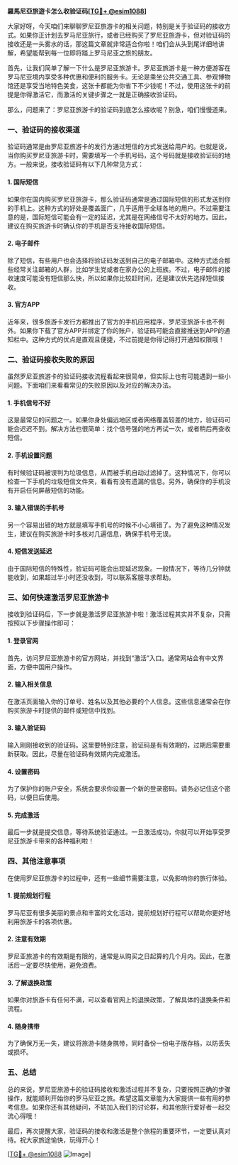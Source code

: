 **羅馬尼亞旅遊卡怎么收验证码[[TG💪+ @esim1088](https://t.me/s/esim1088)]**

大家好呀，今天咱们来聊聊罗尼亚旅游卡的相关问题，特别是关于验证码的接收方式。如果你正计划去罗马尼亚旅行，或者已经购买了罗尼亚旅游卡，但对验证码的接收还是一头雾水的话，那这篇文章就非常适合你啦！咱们会从头到尾详细地讲解，希望能帮到每一位即将踏上罗马尼亚之旅的朋友。

首先，让我们简单了解一下什么是罗尼亚旅游卡。罗尼亚旅游卡是一种方便游客在罗马尼亚境内享受多种优惠和便利的服务卡。无论是乘坐公共交通工具、参观博物馆还是享受当地特色美食，这张卡都能为你省下不少钱呢！不过，使用这张卡的前提是你得激活它，而激活的关键步骤之一就是正确接收验证码。

那么，问题来了：罗尼亚旅游卡的验证码到底怎么接收呢？别急，咱们慢慢道来。

### **一、验证码的接收渠道**

验证码通常是由罗尼亚旅游卡的发行方通过短信的方式发送给用户的。也就是说，当你购买罗尼亚旅游卡时，需要填写一个手机号码，这个号码就是接收验证码的地方。一般来说，接收验证码有以下几种常见方式：

#### **1. 国际短信**
如果你在国内购买罗尼亚旅游卡，那么验证码通常是通过国际短信的形式发送到你的手机上。这种方式的好处是覆盖面广，几乎适用于全球各地的用户。不过需要注意的是，国际短信可能会有一定的延迟，尤其是在网络信号不太好的地方。因此，建议在购买旅游卡时确认你的手机是否支持接收国际短信。

#### **2. 电子邮件**
除了短信，有些用户也会选择将验证码发送到自己的电子邮箱中。这种方式适合那些经常关注邮箱的人群，比如学生党或者在家办公的上班族。不过，电子邮件的接收速度可能没有短信那么快，所以如果你比较赶时间，还是建议优先选择短信接收。

#### **3. 官方APP**
近年来，很多旅游卡发行方都推出了官方的手机应用程序，罗尼亚旅游卡也不例外。如果你下载了官方APP并绑定了你的账户，验证码可能会直接推送到APP的通知栏中。这种方式的优点是直观且便捷，不过前提是你得记得打开通知权限哦！

### **二、验证码接收失败的原因**

虽然罗尼亚旅游卡的验证码接收流程看起来很简单，但实际上也有可能遇到一些小问题。下面咱们来看看常见的失败原因以及对应的解决办法。

#### **1. 手机信号不好**
这是最常见的问题之一。如果你身处偏远地区或者网络覆盖较差的地方，验证码可能会迟迟不到。解决方法也很简单：找个信号强的地方再试一次，或者稍后再查收短信。

#### **2. 手机设置问题**
有时候验证码被误判为垃圾信息，从而被手机自动过滤掉了。这种情况下，你可以检查一下手机的垃圾短信文件夹，看看有没有遗漏的信息。另外，确保你的手机没有开启任何屏蔽短信的功能。

#### **3. 输入错误的手机号**
另一个容易出错的地方就是填写手机号的时候不小心填错了。为了避免这种情况发生，建议在购买旅游卡时多核对几遍信息，确保手机号无误。

#### **4. 短信发送延迟**
由于国际短信的特殊性，验证码可能会出现延迟现象。一般情况下，等待几分钟就能收到，如果超过半小时还没收到，可以联系客服寻求帮助。

### **三、如何快速激活罗尼亚旅游卡**

接收到验证码后，下一步就是激活罗尼亚旅游卡啦！激活过程其实并不复杂，只需按照以下步骤操作即可：

#### **1. 登录官网**
首先，访问罗尼亚旅游卡的官方网站，并找到“激活”入口。通常网站会有中文界面，方便中国用户操作。

#### **2. 输入相关信息**
在激活页面输入你的订单号、姓名以及其他必要的个人信息。这些信息通常会在你购买旅游卡时提供的邮件或短信中找到。

#### **3. 输入验证码**
输入刚刚接收到的验证码。这里要特别注意，验证码是有有效期的，过期后需要重新获取。因此，尽量在验证码有效期内完成激活。

#### **4. 设置密码**
为了保护你的账户安全，系统会要求你设置一个新的登录密码。请务必记住这个密码，以便日后使用。

#### **5. 完成激活**
最后一步就是提交信息，等待系统验证通过。一旦激活成功，你就可以开始享受罗尼亚旅游卡带来的各种福利啦！

### **四、其他注意事项**

在使用罗尼亚旅游卡的过程中，还有一些细节需要注意，以免影响你的旅行体验。

#### **1. 提前规划行程**
罗马尼亚有很多美丽的景点和丰富的文化活动，提前规划好行程可以帮助你更好地利用旅游卡的各项优惠。

#### **2. 注意有效期**
罗尼亚旅游卡的有效期是有限的，通常是从购买之日起算的几个月内。因此，在激活后一定要尽快使用，避免浪费。

#### **3. 了解退换政策**
如果你对旅游卡有任何不满，可以查看官网上的退换政策，了解具体的退换条件和流程。

#### **4. 随身携带**
为了确保万无一失，建议将旅游卡随身携带，同时备份一份电子版存档，以防丢失或损坏。

### **五、总结**

总的来说，罗尼亚旅游卡的验证码接收和激活过程并不复杂，只要按照正确的步骤操作，就能顺利开始你的罗马尼亚之旅。希望这篇文章能为大家提供一些有用的参考信息。如果你还有其他疑问，不妨加入我们的讨论群，和其他旅行爱好者一起交流心得哦！

最后，再次提醒大家，验证码的接收和激活是整个旅程的重要环节，一定要认真对待。祝大家旅途愉快，玩得开心！

[[TG💪+ @esim1088](https://t.me/s/esim1088) ![Image](https://i.postimg.cc/4NQfJmqS/Snipaste-2025-05-13-00-14-12.png)]